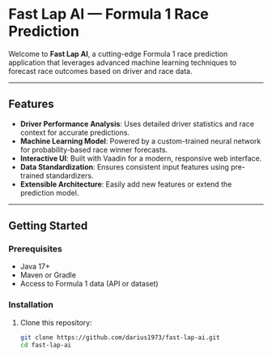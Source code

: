 # Fast Lap AI — Formula 1 Race Prediction

Welcome to **Fast Lap AI**, a cutting-edge Formula 1 race prediction application that leverages advanced machine learning techniques to forecast race outcomes based on driver and race data.

---

## Features

- **Driver Performance Analysis**: Uses detailed driver statistics and race context for accurate predictions.
- **Machine Learning Model**: Powered by a custom-trained neural network for probability-based race winner forecasts.
- **Interactive UI**: Built with Vaadin for a modern, responsive web interface.
- **Data Standardization**: Ensures consistent input features using pre-trained standardizers.
- **Extensible Architecture**: Easily add new features or extend the prediction model.

---

## Getting Started

### Prerequisites

- Java 17+
- Maven or Gradle
- Access to Formula 1 data (API or dataset)

### Installation

1. Clone this repository:

   ```bash
   git clone https://github.com/darius1973/fast-lap-ai.git
   cd fast-lap-ai

